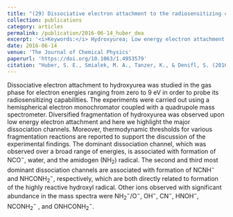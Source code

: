 ```yaml
---
title: "(29) Dissociative electron attachment to the radiosensitizing chemotherapeutic agent hydroxyurea"
collection: publications
category: articles
permalink: /publication/2016-06-14_huber_dea
excerpt: '<i>Keywords:</i> Hydroxyurea; Low energy electron attachment; Dissociative electron attachment; Radiosensitization'
date: 2016-06-14
venue: 'The Journal of Chemical Physics'
paperurl: 'https://doi.org/10.1063/1.4953579'
citation: "Huber, S. E., Smialek, M. A., Tanzer, K., & Denifl, S. (2016). Formation of Negative Ions upon Dissociative Electron Attachment to the Astrochemically Relevant Molecule Aminoacetonitrile. <i>The Journal of Chemical Physics, 144</i>, 224309."
---
```


Dissociative electron attachment to hydroxyurea was studied in the gas phase for electron energies ranging from zero to 9 eV in order to probe its radiosensitizing capabilities. The experiments were carried out using a hemispherical electron monochromator coupled with a quadrupole mass spectrometer. Diversified fragmentation of hydroxyurea was observed upon low energy electron attachment and here we highlight the major dissociation channels. Moreover, thermodynamic thresholds for various fragmentation reactions are reported to support the discussion of the experimental findings. The dominant dissociation channel, which was observed over a broad range of energies, is associated with formation of NCO<sup>−</sup>, water, and the amidogen (NH<sub>2</sub>) radical. The second and third most dominant dissociation channels are associated with formation of NCNH<sup>−</sup> and NHCONH<sub>2</sub><sup>−</sup>, respectively, which are both directly related to formation of the highly reactive hydroxyl radical. Other ions observed with significant abundance in the mass spectra were NH<sub>2</sub><sup>−</sup>/O<sup>−</sup>, OH<sup>−</sup>, CN<sup>−</sup>, HNOH<sup>−</sup>, NCONH<sub>2</sub><sup>−</sup> , and ONHCONH<sub>2</sub><sup>−</sup>.